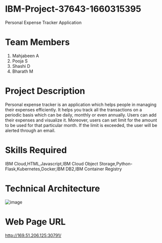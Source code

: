 # IBM-Project-37643-1660315395

Personal Expense Tracker Application

# Team Members
1. Mahjabeen A
2. Pooja S
3. Shashi D
4. Bharath M

# Project Description
Personal expense tracker is an application which helps people in managing their expenses efficiently. It helps you track all the transactions on a periodic basis which can be daily, monthly or even annually. Users can add their expenses and visualize it. Moreover, users can set limit for the amount to be used for that particular month. If the limit is exceeded, the user will be alerted through an email.

# Skills Required
IBM Cloud,HTML,Javascript,IBM Cloud Object Storage,Python-Flask,Kubernetes,Docker,IBM DB2,IBM Container Registry

# Technical Architecture
![image](https://user-images.githubusercontent.com/67089560/204094143-d8fb09ff-3663-4214-b0e8-e59dcae681a7.png)

# Web Page URL
http://169.51.206.125:30791/
